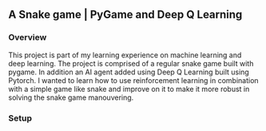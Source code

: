 <h2>A Snake game | PyGame and Deep Q Learning</h2>
<h3>Overview</h3>
<p>This project is part of my learning experience on machine learning and deep learning. The project is comprised of a regular snake game built with pygame. In addition an AI agent added using Deep Q Learning built using Pytorch. I wanted to learn how to use reinforcement learning in combination with a simple game like snake and improve on it to make it more robust in solving the snake game manouvering.</p>

<h3>Setup</h3>
